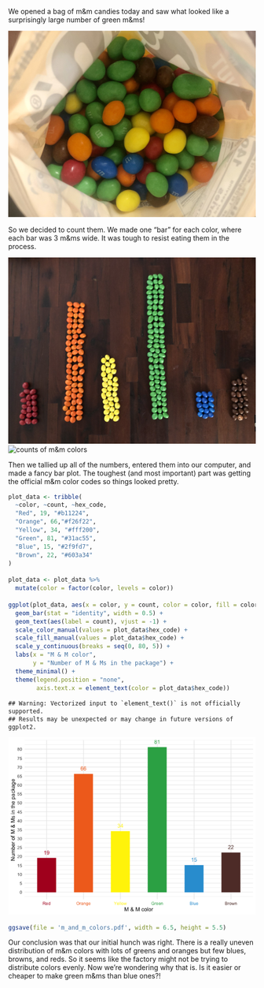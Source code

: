 We opened a bag of m\&m candies today and saw what looked like a
surprisingly large number of green m\&ms\!

![bag of m\&ms](bag_of_m_and_ms.jpg)

So we decided to count them. We made one “bar” for each color, where
each bar was 3 m\&ms wide. It was tough to resist eating them in the
process.

![histogram of m\&m colors](m_and_m_colors.jpg) ![counts of m\&m
colors](data.jpg)

Then we tallied up all of the numbers, entered them into our computer,
and made a fancy bar plot. The toughest (and most important) part was
getting the official m\&m color codes so things looked pretty.

``` r
plot_data <- tribble(
  ~color, ~count, ~hex_code,
  "Red", 19, "#b11224",
  "Orange", 66,"#f26f22",
  "Yellow", 34, "#fff200",
  "Green", 81, "#31ac55",
  "Blue", 15, "#2f9fd7",
  "Brown", 22, "#603a34"
)

plot_data <- plot_data %>%
  mutate(color = factor(color, levels = color))

ggplot(plot_data, aes(x = color, y = count, color = color, fill = color)) +
  geom_bar(stat = "identity", width = 0.5) +
  geom_text(aes(label = count), vjust = -1) +
  scale_color_manual(values = plot_data$hex_code) +
  scale_fill_manual(values = plot_data$hex_code) +
  scale_y_continuous(breaks = seq(0, 80, 5)) +
  labs(x = "M & M color",
       y = "Number of M & Ms in the package") +
  theme_minimal() +
  theme(legend.position = "none",
        axis.text.x = element_text(color = plot_data$hex_code))
```

    ## Warning: Vectorized input to `element_text()` is not officially supported.
    ## Results may be unexpected or may change in future versions of ggplot2.

![](README_files/figure-gfm/fancy-m-and-m-color-histogram-1.png)<!-- -->

``` r
ggsave(file = 'm_and_m_colors.pdf', width = 6.5, height = 5.5)
```

Our conclusion was that our initial hunch was right. There is a really
uneven distribution of m\&m colors with lots of greens and oranges but
few blues, browns, and reds. So it seems like the factory might not be
trying to distribute colors evenly. Now we’re wondering why that is. Is
it easier or cheaper to make green m\&ms than blue ones?\!
